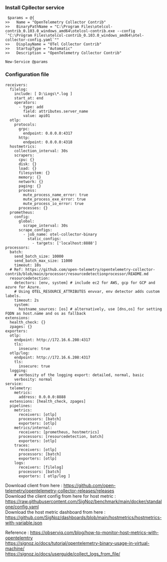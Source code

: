 ### Install Cpllector service ###
```
 $params = @{
>>   Name = "OpenTelemetry Collector Contrib"
>>   BinaryPathName = "C:\Program Files\otelcol-contrib_0.103.0_windows_amd64\otelcol-contrib.exe --config `"C:\Program Files\otelcol-contrib_0.103.0_windows_amd64\otel-collector-config.yaml`""
>>   DisplayName = "OTel Collector Contrib"
>>   StartupType = "Automatic"
>>   Description = "OpenTelemetry Collector Contrib"

New-Service @params
```

### Configuration file ###

```
receivers:
  filelog:
    include: [ D:\Logs\*.log ]
    start_at: end
    operators:
      - type: add
        field: attributes.server_name
        value: api01
  otlp:
    protocols:
      grpc:
        endpoint: 0.0.0.0:4317
      http:
        endpoint: 0.0.0.0:4318
  hostmetrics:
    collection_interval: 30s
    scrapers:
      cpu: {}
      disk: {}
      load: {}
      filesystem: {}
      memory: {}
      network: {}
      paging: {}
      process:
        mute_process_name_error: true
        mute_process_exe_error: true
        mute_process_io_error: true
      processes: {}
  prometheus:
    config:
      global:
        scrape_interval: 30s
      scrape_configs:
        - job_name: otel-collector-binary
          static_configs:
            - targets: ['localhost:8888']
processors:
  batch:
    send_batch_size: 10000
    send_batch_max_size: 11000
    timeout: 10s
  # Ref: https://github.com/open-telemetry/opentelemetry-collector-contrib/blob/main/processor/resourcedetectionprocessor/README.md
  resourcedetection:
    detectors: [env, system] # include ec2 for AWS, gcp for GCP and azure for Azure.
    # Using OTEL_RESOURCE_ATTRIBUTES envvar, env detector adds custom labels.
    timeout: 2s
    system:
      hostname_sources: [os] # alternatively, use [dns,os] for setting FQDN as host.name and os as fallback
extensions:
  health_check: {}
  zpages: {}
exporters:
  otlp:
    endpoint: http://172.16.6.208:4317
    tls:
      insecure: true
  otlp/log:
    endpoint: http://172.16.6.208:4317
    tls:
      insecure: true
  logging:
    # verbosity of the logging export: detailed, normal, basic
    verbosity: normal
service:
  telemetry:
    metrics:
      address: 0.0.0.0:8888
  extensions: [health_check, zpages]
  pipelines:
    metrics:
      receivers: [otlp]
      processors: [batch]
      exporters: [otlp]
    metrics/internal:
      receivers: [prometheus, hostmetrics]
      processors: [resourcedetection, batch]
      exporters: [otlp]
    traces:
      receivers: [otlp]
      processors: [batch]
      exporters: [otlp]
    logs:
      receivers: [filelog]
      processors: [batch]
      exporters: [ otlp/log ]

```

Download client from here : https://github.com/open-telemetry/opentelemetry-collector-releases/releases  
Download the client config from here for host metric : https://raw.githubusercontent.com/SigNoz/benchmark/main/docker/standalone/config.yaml  
Download the host metric dashboard from here : https://github.com/SigNoz/dashboards/blob/main/hostmetrics/hostmetrics-with-variable.json  
  
Reference : https://observiq.com/blog/how-to-monitor-host-metrics-with-opentelemtry  
https://signoz.io/docs/tutorial/opentelemetry-binary-usage-in-virtual-machine/  
https://signoz.io/docs/userguide/collect_logs_from_file/  
